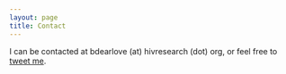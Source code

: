 ```yaml
---
layout: page
title: Contact
---
```


I can be contacted at bdearlove (at) hivresearch (dot) org, or  feel free to [tweet me](https://twitter.com/intent/tweet?text=%40bethanydearlove).
